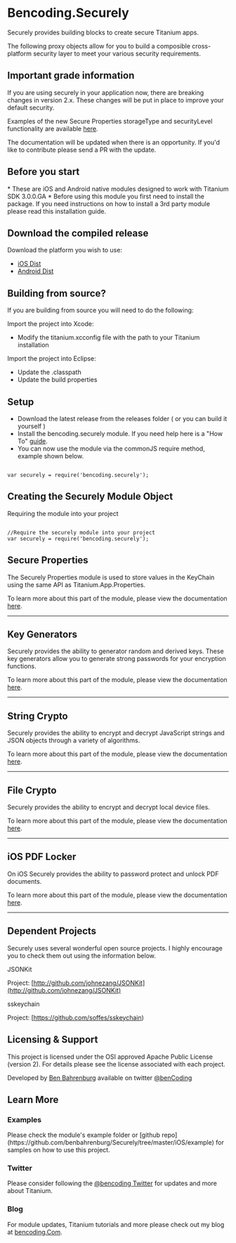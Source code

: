 <h1>Bencoding.Securely</h1>

Securely provides building blocks to create secure Titanium apps.

The following proxy objects allow for you to build a composible cross-platform security layer to meet your various security requirements.

<h2>Important grade information</h2>

If you are using securely in your application now, there are breaking changes in version 2.x.  These changes will be put in place to improve your default security. 

Examples of the new Secure Properties storageType and securityLevel functionality are available [here](https://gist.github.com/benbahrenburg/5a8a25e7aa518ba55bd4).

The documentation will be updated when there is an opportunity. If you'd like to contribute please send a PR with the update.

<h2>Before you start</h2>
* These are iOS and Android native modules designed to work with Titanium SDK 3.0.0.GA
* Before using this module you first need to install the package. If you need instructions on how to install a 3rd party module please read this installation guide.

<h2>Download the compiled release</h2>

Download the platform you wish to use:

* [iOS Dist](https://github.com/benbahrenburg/Securely/tree/master/iOS/dist)
* [Android Dist](https://github.com/benbahrenburg/Securely/tree/master/Android/dist)

<h2>Building from source?</h2>

If you are building from source you will need to do the following:

Import the project into Xcode:

* Modify the titanium.xcconfig file with the path to your Titanium installation

Import the project into Eclipse:

* Update the .classpath
* Update the build properties

<h2>Setup</h2>

* Download the latest release from the releases folder ( or you can build it yourself )
* Install the bencoding.securely module. If you need help here is a "How To" [guide](https://wiki.appcelerator.org/display/guides/Configuring+Apps+to+Use+Modules). 
* You can now use the module via the commonJS require method, example shown below.

<pre><code>
var securely = require('bencoding.securely');
</code></pre>

<h2>Creating the Securely Module Object</h2>

Requiring the module into your project

<pre><code>
//Require the securely module into your project
var securely = require('bencoding.securely');
</code></pre>

<h2>Secure Properties</h2>

The Securely Properties module is used to store values in the KeyChain using the same API as Titanium.App.Properties. 

To learn more about this part of the module, please view the documentation [here](https://github.com/benbahrenburg/Securely/blob/master/Documentation/properties.md).

----

<h2>Key Generators</h2>

Securely provides the ability to generator random and derived keys.  These key generators allow you to generate strong passwords for your encryption functions.

To learn more about this part of the module, please view the documentation [here](https://github.com/benbahrenburg/Securely/blob/master/Documentation/keymakers.md).


----

<h2>String Crypto</h2>

Securely provides the ability to encrypt and decrypt JavaScript strings and JSON objects through a variety of algorithms.

To learn more about this part of the module, please view the documentation [here](https://github.com/benbahrenburg/Securely/blob/master/Documentation/strings.md).


----


<h2>File Crypto</h2>

Securely provides the ability to encrypt and decrypt local device files.

To learn more about this part of the module, please view the documentation [here](https://github.com/benbahrenburg/Securely/blob/master/Documentation/files.md).


----

<h2>iOS PDF Locker</h2>

On iOS Securely provides the ability to password protect and unlock PDF documents.

To learn more about this part of the module, please view the documentation [here](https://github.com/benbahrenburg/Securely/blob/master/Documentation/pdfs.md).


----

<h2>Dependent Projects</h2>
Securely uses several wonderful open source projects.  I highly encourage you to check them out using the information below.

JSONKit 

Project: [http://github.com/johnezang/JSONKit](http://github.com/johnezang/JSONKit)

sskeychain

Project: [https://github.com/soffes/sskeychain)


<h2>Licensing & Support</h2>

This project is licensed under the OSI approved Apache Public License (version 2). For details please see the license associated with each project.

Developed by [Ben Bahrenburg](http://bahrenburgs.com) available on twitter [@benCoding](http://twitter.com/benCoding)

<h2>Learn More</h2>

<h3>Examples</h3>
Please check the module's example folder or [github repo](https://github.com/benbahrenburg/Securely/tree/master/iOS/example) for samples on how to use this project.

<h3>Twitter</h3>

Please consider following the [@bencoding Twitter](http://www.twitter.com/bencoding) for updates 
and more about Titanium.

<h3>Blog</h3>

For module updates, Titanium tutorials and more please check out my blog at [bencoding.Com](http://bencoding.com).
